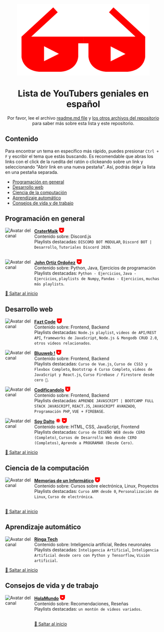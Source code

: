 <div align="center">
	<div>
		<img width="428" src="../../media/logo.svg" alt="Awesome YouTubers logo">
	</div>
  	<h1>
    		Lista de YouTubers geniales en español
  	</h1>
	<p>Por favor, lee el archivo <a href="https://github.com/JoseDeFreitas/awesome-youtubers/blob/main/readme.md">readme.md file</a> y <a href="https://github.com/JoseDeFreitas/awesome-youtubers">los otros archivos del repositorio</a> para saber más sobre esta lista y este repositorio.</p>
</div>

## Contenido

Para encontrar un tema en específico más rápido, puedes presionar `Ctrl + F` y escribir el tema que estás buscando.
Es recomendable que abras los links con el click de la ruedita del ratón o clickeando sobre un link y seleccionando "Abrir link en una nueva pestaña". Así, podrás dejar la lista en una pestaña separada.

- [Programación en general](#programación-en-general)
- [Desarrollo web](#desarrollo-web)
- [Ciencia de la computación](#ciencia-de-la-computación)
- [Aprendizaje automático](#aprendizaje-automático)
- [Consejos de vida y de trabajo](#consejos-de-vida-y-de-trabajo)

## Programación en general

[<img align="left" height="94px" width="94px" alt="Avatar del canal" src="https://yt3.ggpht.com/a/AATXAJyefDOEjJdHcYOW6okP2WO1pZjf35F3vVJw1VQL=s100-c-k-c0xffffffff-no-rj-mo"/>](https://www.youtube.com/c/CraterMaik)

[**CraterMaik**](https://www.youtube.com/c/CraterMaik) [<img height="16px" width="16px" alt="Insignia de YouTubers que suben videos semanales" src="../../media/badge-weekly.svg" title="Sube videos semanales"/>](badges.md#weekly-video-upload) \
Contenido sobre: Discord.js \
Playlists destacadas: `DISCORD BOT MODULAR`, `Discord BOT | Desarrollo`, `Tutoriales Discord 2020`. \
<br/>

[<img align="left" height="94px" width="94px" alt="Avatar del canal" src="https://yt3.ggpht.com/ytc/AAUvwni1NXIn1P5nKqk5hQsu4rzLpXsmWKRo6Xv9DbRiRg=s88-c-k-c0x00ffffff-no-rj"/>](https://www.youtube.com/c/JohnOrtizOrdo%C3%B1ez)

[**John Ortiz Ordoñez**](https://www.youtube.com/c/JohnOrtizOrdo%C3%B1ez) [<img height="16px" width="16px" alt="Insignia de YouTubers que suben videos semanales" src="../../media/badge-weekly.svg" title="Sube videos semanales"/>](badges.md#weekly-video-upload) \
Contenido sobre: Python, Java, Ejercicios de programación \
Playlists destacadas: `Python - Ejercicios`, `Java - Ejercicios`, `playlists de Numpy`, `Pandas - Ejercicios`, `muchas más playlists`.

[🔼 Saltar al inicio](#contenido)

## Desarrollo web

[<img align="left" height="94px" width="94px" alt="Avatar del canal" src="https://yt3.ggpht.com/a/AATXAJwOIS7HSycIcJxcQClW1MqdHoCEG17H_9AuKauK6g=s100-c-k-c0xffffffff-no-rj-mo"/>](https://www.youtube.com/c/FaztCode)

[**Fazt Code**](https://www.youtube.com/c/FaztCode) [<img height="16px" width="16px" alt="Insignia de YouTubers que suben videos semanales" src="../../media/badge-weekly.svg" title="Sube videos semanales"/>](badges.md#weekly-video-upload) \
Contenido sobre: Frontend, Backend \
Playlists destacadas: `Node.js playlist`, `videos de API/REST API`, `frameworks de JavaScript`, `Node.js & Mongodb CRUD 2.0`, `otros videos relacionados`.

[<img align="left" height="94px" width="94px" alt="Avatar del canal" src="https://yt3.ggpht.com/a/AATXAJxQCDdQw8VAdYEVI1WxFlK6sCm1O_WgAPI_4cTh_A=s100-c-k-c0xffffffff-no-rj-mo"/>](https://www.youtube.com/c/Bluuweb)

[**Bluuweb !**](https://www.youtube.com/c/Bluuweb) [<img height="16px" width="16px" alt="Insignia de YouTubers que suben videos semanales" src="../../media/badge-weekly.svg" title="Sube videos semanales"/>](badges.md#weekly-video-upload) \
Contenido sobre: Frontend, Backend \
Playlists destacadas: `Curso de Vue.js`, `Curso de CSS3 y Flexbox Completo`, `Bootstrap 4 Curso Completo`, `videos de JavaScript y React.js`, `Curso Firebase / Firestore desde cero 💪`.

[<img align="left" height="94px" width="94px" alt="Avatar del canal" src="https://yt3.ggpht.com/ytc/AAUvwniHeNvUbV6ejNRe4_J-7r_VLLfJxD4cwoAJDtgr4_c=s88-c-k-c0x00ffffff-no-rj"/>](https://www.youtube.com/c/ManuelMuñozMir)

[**Codificandolo**](https://www.youtube.com/c/ManuelMuñozMir) [<img height="16px" width="16px" alt="Insignia de YouTubers que suben videos semanales" src="../../media/badge-weekly.svg" title="Sube videos semanales"/>](badges.md#weekly-video-upload) \
Contenido sobre: Frontend, Backend \
Playlists destacadas: `APRENDE JAVASCRIPT | BOOTCAMP FULL STACK JAVASCRIPT`, `REACT.JS`, `JAVASCRIPT AVANZADO`, `Programación PHP`, `VUE + FIREBASE`.

[<img align="left" height="94px" width="94px" alt="Avatar del canal" src="https://yt3.ggpht.com/ytc/AKedOLRGtOuCky5tznXZXDBT-hwt7vQdKDAJXgVU2rI1Uw=s88-c-k-c0x00ffffff-no-rj"/>](https://www.youtube.com/c/soydalto)

[**Soy Dalto**](https://www.youtube.com/c/soydalto) [<img height="16px" width="16px" alt="Insignia de YouTubers verificados" src="../../media/badge-verified.svg" title="Es un canal verificado en YouTube"/>](badges.md#verified-youtube-channel) [<img height="16px" width="16px" alt="Insignia de YouTubers que suben videos semanales" src="../../media/badge-weekly.svg" title="Sube videos semanales"/>](badges.md#weekly-video-upload) \
Contenido sobre: HTML, CSS, JavaScript, Frontend \
Playlists destacadas: `Curso de DISEÑO WEB desde CERO (Completo)`, `Cursos de Desarrollo Web desde CERO (Completos)`, `Aprende a PROGRAMAR (Desde Cero)`.

[🔼 Saltar al inicio](#contenido)

## Ciencia de la computación

[<img align="left" height="94px" width="94px" alt="Avatar del canal" src="https://lh3.googleusercontent.com/a-/AOh14Ghoova726gCiIS99qVYCyWFnU15WKgywPyIEhQhpw=s600-k-no-rp-mo"/>](https://www.youtube.com/c/memoriasdeuninformatico)

[**Memorias de un Informático**](https://www.youtube.com/c/memoriasdeuninformatico) [<img height="16px" width="16px" alt="Insignia de YouTubers que suben videos semanales" src="../../media/badge-weekly.svg" title="Sube videos semanales"/>](badges.md#weekly-video-upload) \
Contenido sobre: Cursos sobre electrónica, Linux, Proyectos \
Playlists destacadas: `Curso ARM desde 0`, `Personalización de Linux`, `Curso de electrónica`. \
<br/>

[🔼 Saltar al inicio](#contenido)

## Aprendizaje automático

[<img align="left" height="94px" width="94px" alt="Avatar del canal" src="https://yt3.ggpht.com/ytc/AKedOLQylqFTtERgMcChh2CwtrpeSeTSTEAqf8Vb9D15xw=s88-c-k-c0x00ffffff-no-rj"/>](https://www.youtube.com/c/RingaTech)

[**Ringa Tech**](https://www.youtube.com/c/RingaTech) \
Contenido sobre: Inteligencia artificial, Redes neuronales \
Playlists destacadas: `Inteligencia Artificial`, `Inteligencia Artificial desde cero con Python y Tensorflow`, `Visión artificial`.

[🔼 Saltar al inicio](#contenido)

## Consejos de vida y de trabajo

[<img align="left" height="94px" width="94px" alt="Avatar del canal" src="https://yt3.ggpht.com/ytc/AAUvwng4gbbjmz9Ya7pRTkeKtD3vS4eB-hH-jpAeJTmi=s88-c-k-c0x00ffffff-no-rj"/>](https://www.youtube.com/c/HolaMundoDev)

[**HolaMundo**](https://www.youtube.com/c/HolaMundoDev) [<img height="16px" width="16px" alt="Insignia de YouTubers que suben videos semanales" src="../../media/badge-weekly.svg" title="Sube videos semanales"/>](badges.md#weekly-video-upload) \
Contenido sobre: Recomendaciones, Reseñas \
Playlists destacadas: `un montón de videos variados`. \
<br/>

[🔼 Saltar al inicio](#contenido)
